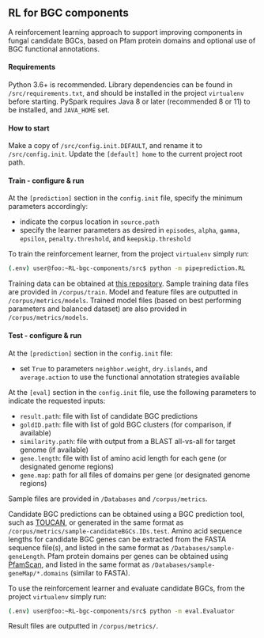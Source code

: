 ## **RL for BGC components**
A reinforcement learning approach to support improving components in fungal candidate BGCs, based on Pfam protein domains and optional use of BGC functional annotations.


#### **Requirements**

Python 3.6+ is recommended. 
Library dependencies can be found in `/src/requirements.txt`, and should be installed in the project `virtualenv` before starting.
PySpark requires Java 8 or later (recommended 8 or 11) to be installed, and `JAVA_HOME` set.

#### **How to start**

Make a copy of `/src/config.init.DEFAULT`, and rename it to `/src/config.init`. Update the `[default] home` to the current project root path.

#### **Train - configure & run**

At the `[prediction]` section  in the `config.init` file, specify the minimum parameters accordingly:
- indicate the corpus location in `source.path`
- specify the learner parameters as desired in `episodes`, `alpha`, `gamma`, `epsilon`, `penalty.threshold`, and `keepskip.threshold` 


To train the reinforcement learner, from the project `virtualenv` simply run:

```bash
(.env) user@foo:~RL-bgc-components/src$ python -m pipeprediction.RL
```

Training data can be obtained at [this repository](https://github.com/bioinfoUQAM/fungalbgcdata).
Sample training data files are provided in `/corpus/train`.
Model and feature files are outputted in `/corpus/metrics/models`.
Trained model files (based on best performing parameters and balanced dataset) are also provided in `/corpus/metrics/models`.


#### **Test - configure & run**

At the `[prediction]` section  in the `config.init` file: 
- set `True` to parameters `neighbor.weight`, `dry.islands`, and `average.action`  to use the functional annotation strategies available

At the `[eval]` section  in the `config.init` file, use the following parameters to indicate the requested inputs: 
- `result.path`: file with list of candidate BGC predictions 
- `goldID.path`: file with list of gold BGC clusters (for comparison, if available)
- `similarity.path`: file with output from a BLAST all-vs-all for target genome (if available)
- `gene.length`: file with list of amino acid length for each gene (or designated genome regions)
- `gene.map`: path for all files of domains per gene (or designated genome regions)

Sample files are provided in `/Databases` and `/corpus/metrics`.

Candidate BGC predictions can be obtained using a BGC prediction tool, such as [TOUCAN](https://github.com/bioinfoUQAM/TOUCAN), or generated in the same format as `/corpus/metrics/sample-candidateBGCs.IDs.test`.
Amino acid sequence lengths for candidate BGC genes can be extracted from the FASTA sequence file(s), and listed in the same format as `/Databases/sample-geneLength`.
Pfam protein domains per genes can be obtained using [PfamScan](https://www.ebi.ac.uk/Tools/pfa/pfamscan/), and listed in the same format as `/Databases/sample-geneMap/*.domains` (similar to FASTA). 

To use the reinforcement learner and evaluate candidate BGCs, from the project `virtualenv` simply run:

```bash
(.env) user@foo:~RL-bgc-components/src$ python -m eval.Evaluator
```

Result files are outputted in `/corpus/metrics/`.

